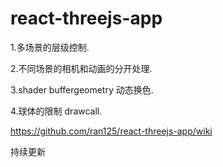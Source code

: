 # react-threejs-app

1.多场景的层级控制.

2.不同场景的相机和动画的分开处理.

3.shader buffergeometry 动态换色.

4.球体的限制 drawcall.

https://github.com/ran125/react-threejs-app/wiki

持续更新
